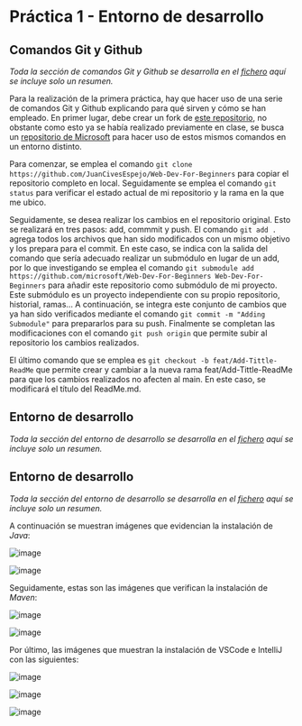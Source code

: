 # Práctica 1 - Entorno de desarrollo

## Comandos Git y Github
_Toda la sección de comandos Git y Github se desarrolla en el [fichero](https://github.com/JuanCivesEspejo/p1/blob/main/git.pdf) aquí se incluye solo un resumen._

Para la realización de la primera práctica, hay que hacer uso de una serie de comandos Git y Github explicando para qué sirven y cómo se han empleado. En primer lugar, debe crear un fork de [este repositorio](https://github.com/gitt-3-pat/p1), no obstante como esto ya se había realizado previamente en clase, se busca un [repositorio de Microsoft](https://github.com/JuanCivesEspejo/Web-Dev-For-Beginners) para hacer uso de estos mismos comandos en un entorno distinto. 

Para comenzar, se emplea el comando `git clone https://github.com/JuanCivesEspejo/Web-Dev-For-Beginners` para copiar el repositorio completo en local. Seguidamente se emplea el comando `git status` para verificar el estado actual de mi repositorio y la rama en la que me ubico.

Seguidamente, se desea realizar los cambios en el repositorio original. Esto se realizará en tres pasos: add, commmit y push. El comando `git add .` agrega todos los archivos que han sido modificados con un mismo objetivo y los prepara para el commit. En este caso, se indica con la salida del comando que sería adecuado realizar un submódulo en lugar de un add, por lo que investigando se emplea el comando `git submodule add https://github.com/microsoft/Web-Dev-For-Beginners Web-Dev-For-Beginners` para añadir este repositorio como submódulo de mi proyecto. Este submódulo es un proyecto independiente con su propio repositorio, historial, ramas… A continuación, se integra este conjunto de cambios que ya han sido verificados mediante el comando `git commit -m "Adding Submodule"` para prepararlos para su push. Finalmente se completan las modificaciones con el comando `git push origin` que permite subir al repositorio los cambios realizados.

El último comando que se emplea es `git checkout -b feat/Add-Tittle-ReadMe` que permite crear y cambiar a la nueva rama feat/Add-Tittle-ReadMe para que los cambios realizados no afecten al main. En este caso, se modificará el título del ReadMe.md. 

## Entorno de desarrollo
_Toda la sección del entorno de desarrollo se desarrolla en el [fichero](https://github.com/JuanCivesEspejo/p1/blob/main/entorno.pdf) aquí se incluye solo un resumen._

## Entorno de desarrollo
_Toda la sección del entorno de desarrollo se desarrolla en el [fichero](https://github.com/JuanCivesEspejo/p1/blob/main/entorno.pdf) aquí se incluye solo un resumen._

A continuación se muestran imágenes que evidencian la instalación de *Java*:

![image](https://github.com/JuanCivesEspejo/p1/assets/123270221/86892214-38e7-424a-8fe6-3310ac45bcc0)

![image](https://github.com/JuanCivesEspejo/p1/assets/123270221/d46d5fc8-b3c6-4484-aafb-4362b1030ad6)

Seguidamente, estas son las imágenes que verifican la instalación de *Maven*:

![image](https://github.com/JuanCivesEspejo/p1/assets/123270221/7eaced78-edb6-4f8e-9f46-49778cabe458)

![image](https://github.com/JuanCivesEspejo/p1/assets/123270221/8988b563-d3d0-4c34-9e43-5d33f6c2ade4)

Por último, las imágenes que muestran la instalación de VSCode e IntelliJ con las siguientes:

![image](https://github.com/JuanCivesEspejo/p1/assets/123270221/1f321550-b1c1-4ff9-9277-72bdf4338511)

![image](https://github.com/JuanCivesEspejo/p1/assets/123270221/5a8a75fd-248d-44c1-8435-08b03b41439a)

![image](https://github.com/JuanCivesEspejo/p1/assets/123270221/7984dc1b-2c71-4300-8a16-3cad7db2939b)


